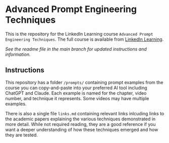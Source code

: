 # Advanced Prompt Engineering Techniques
This is the repository for the LinkedIn Learning course `Advanced Prompt Engineering Techniques`. The full course is available from [LinkedIn Learning][lil-course-url].

_See the readme file in the main branch for updated instructions and information._
## Instructions
This repository has a folder `/prompts/` containing prompt examples from the course you can copy-and-paste into your preferred AI tool including ChatGPT and Claude. Each example is named for the chapter, video number, and technique it represents. Some videos may have multiple examples.

There is also a single file `links.md` containing relevant links inlcuding links to the academic papers explaining the various techniques demonstrated in more detail. While not required reading, they are a good reference if you want a deeper understanding of how these techniques emerged and how they are tested.


[0]: # (Replace these placeholder URLs with actual course URLs)

[lil-course-url]: https://www.linkedin.com/learning/
[lil-thumbnail-url]: http://

